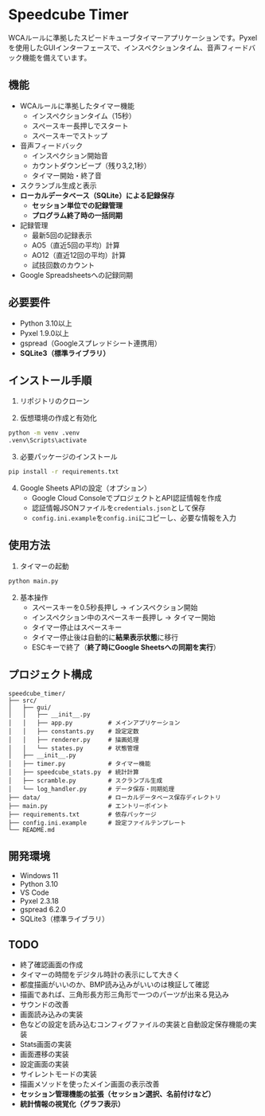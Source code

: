 # Speedcube Timer

WCAルールに準拠したスピードキューブタイマーアプリケーションです。Pyxelを使用したGUIインターフェースで、インスペクションタイム、音声フィードバック機能を備えています。

## 機能

- WCAルールに準拠したタイマー機能
  - インスペクションタイム（15秒）
  - スペースキー長押しでスタート
  - スペースキーでストップ
- 音声フィードバック
  - インスペクション開始音
  - カウントダウンビープ（残り3,2,1秒）
  - タイマー開始・終了音
- スクランブル生成と表示
- **ローカルデータベース（SQLite）による記録保存**
  - **セッション単位での記録管理**
  - **プログラム終了時の一括同期**
- 記録管理
  - 最新5回の記録表示
  - AO5（直近5回の平均）計算
  - AO12（直近12回の平均）計算
  - 試技回数のカウント
- Google Spreadsheetsへの記録同期

## 必要要件

- Python 3.10以上
- Pyxel 1.9.0以上
- gspread（Googleスプレッドシート連携用）
- **SQLite3（標準ライブラリ）**

## インストール手順

1. リポジトリのクローン


2. 仮想環境の作成と有効化
```bash
python -m venv .venv
.venv\Scripts\activate
```

3. 必要パッケージのインストール
```bash
pip install -r requirements.txt
```

4. Google Sheets APIの設定（オプション）
   - Google Cloud ConsoleでプロジェクトとAPI認証情報を作成
   - 認証情報JSONファイルを`credentials.json`として保存
   - `config.ini.example`を`config.ini`にコピーし、必要な情報を入力

## 使用方法

1. タイマーの起動
```bash
python main.py
```

2. 基本操作
   - スペースキーを0.5秒長押し → インスペクション開始
   - インスペクション中のスペースキー長押し → タイマー開始
   - タイマー停止はスペースキー
   - タイマー停止後は自動的に**結果表示状態**に移行
   - ESCキーで終了（**終了時にGoogle Sheetsへの同期を実行**）

## プロジェクト構成

```
speedcube_timer/
├── src/
│   ├── gui/
│   │   ├── __init__.py
│   │   ├── app.py          # メインアプリケーション
│   │   ├── constants.py    # 設定定数
│   │   ├── renderer.py     # 描画処理
│   │   └── states.py       # 状態管理
│   ├── __init__.py
│   ├── timer.py            # タイマー機能
│   ├── speedcube_stats.py  # 統計計算
│   ├── scramble.py         # スクランブル生成
│   └── log_handler.py      # データ保存・同期処理
├── data/                   # ローカルデータベース保存ディレクトリ
├── main.py                 # エントリーポイント
├── requirements.txt        # 依存パッケージ
├── config.ini.example      # 設定ファイルテンプレート
└── README.md
```

## 開発環境

- Windows 11
- Python 3.10
- VS Code
- Pyxel 2.3.18
- gspread 6.2.0
- SQLite3（標準ライブラリ）

## TODO
- 終了確認画面の作成
- タイマーの時間をデジタル時計の表示にして大きく
 - 都度描画がいいのか、BMP読み込みがいいのは検証して確認
 - 描画であれば、三角形長方形三角形で一つのパーツが出来る見込み
- サウンドの改善
- 画面読み込みの実装
- 色などの設定を読み込むコンフィグファイルの実装と自動設定保存機能の実装
- Stats画面の実装
- 画面遷移の実装
- 設定画面の実装
- サイレントモードの実装
- 描画メソッドを使ったメイン画面の表示改善
- **セッション管理機能の拡張（セッション選択、名前付けなど）**
- **統計情報の視覚化（グラフ表示）**